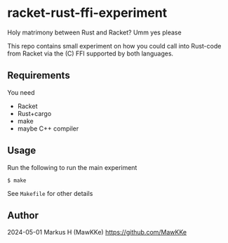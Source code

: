 # racket-rust-ffi-experiment

Holy matrimony between Rust and Racket? Umm yes please

This repo contains small experiment on how you could call
into Rust-code from Racket via the (C) FFI supported by both languages.

## Requirements

You need
- Racket
- Rust+cargo
- make
- maybe C++ compiler

## Usage

Run the following to run the main experiment

    $ make

See `Makefile` for other details

## Author

2024-05-01 Markus H (MawKKe) https://github.com/MawKKe

